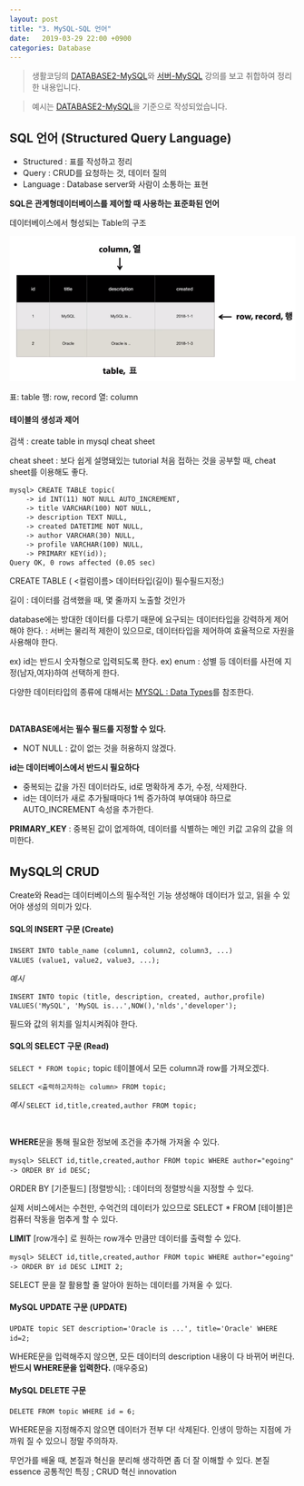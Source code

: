 ```yaml
---
layout: post
title: "3. MySQL-SQL 언어"
date:   2019-03-29 22:00 +0900
categories: Database
---
```


> 생활코딩의 [DATABASE2-MySQL](https://opentutorials.org/course/3161)와 [서버-MySQL](https://opentutorials.org/course/195) 강의를 보고 취합하여 정리한 내용입니다.

> 예시는  [DATABASE2-MySQL](https://opentutorials.org/course/3161)을 기준으로 작성되었습니다.

## SQL 언어 (Structured Query Language)

* Structured : 표를 작성하고 정리
* Query : CRUD를 요청하는 것, 데이터 질의
* Language : Database server와 사람이 소통하는 표현

**SQL은 관계형데이터베이스를 제어할 때 사용하는 표준화된 언어**


데이터베이스에서 형성되는 Table의 구조

<img src="/_assets/images/table.png">

표: table
행: row, record
열: column


#### 테이블의 생성과 제어

검색 : create table in mysql cheat sheet

cheat sheet : 보다 쉽게 설명돼있는 tutorial
처음 접하는 것을 공부할 때, cheat sheet를 이용해도 좋다.

```
mysql> CREATE TABLE topic(
    -> id INT(11) NOT NULL AUTO_INCREMENT,
    -> title VARCHAR(100) NOT NULL,
    -> description TEXT NULL,
    -> created DATETIME NOT NULL,
    -> author VARCHAR(30) NULL,
    -> profile VARCHAR(100) NULL,
    -> PRIMARY KEY(id));
Query OK, 0 rows affected (0.05 sec)
```

CREATE TABLE (
	 <컬럼이름> 데이터타입(길이) 필수필드지정;)

  길이 : 데이터를 검색했을 때, 몇 줄까지 노출할 것인가


database에는 방대한 데이터를 다루기 때문에 요구되는 데이터타입을 강력하게 제어해야 한다.
: 서버는 물리적 제한이 있으므로, 데이터타입을 제어하여 효율적으로 자원을 사용해야 한다.

  ex) id는 반드시 숫자형으로 입력되도록 한다.
  ex) enum : 성별 등 데이터를 사전에 지정(남자,여자)하여 선택하게 한다.

다양한 데이터타입의 종류에 대해서는 [MYSQL : Data Types](https://www.techonthenet.com/mysql/datatypes.php)를 참조한다.

<br>

**DATABASE에서는 필수 필드를 지정할 수 있다.**
-  NOT NULL
	: 값이 없는 것을 허용하지 않겠다.

**id는 데이터베이스에서 반드시 필요하다**
 - 중복되는 값을 가진 데이터라도, id로 명확하게 추가, 수정, 삭제한다.
 - id는 데이터가 새로 추가될때마다 1씩 증가하여 부여돼야 하므로 AUTO_INCREMENT 속성을 추가한다.

**PRIMARY_KEY**
 : 중복된 값이 없게하여, 데이터를 식별하는 메인 키값
	고유의 값을 의미한다.




## MySQL의 CRUD

Create와 Read는 데이터베이스의 필수적인 기능
생성해야 데이터가 있고, 읽을 수 있어야 생성의 의미가 있다.

#### SQL의 INSERT 구문 (Create)

`INSERT INTO table_name (column1, column2, column3, ...)
VALUES (value1, value2, value3, ...);`

_예시_
```{.sql}
INSERT INTO topic (title, description, created, author,profile) VALUES('MySQL', 'MySQL is...',NOW(),'nlds','developer');
```

필드와 값의 위치를 일치시켜줘야 한다.


#### SQL의 SELECT 구문 (Read)

`SELECT * FROM topic;`
topic 테이블에서 모든 column과 row를 가져오겠다.


`SELECT <출력하고자하는 column> FROM topic;`

_예시_
`SELECT id,title,created,author FROM topic;`

<br>

**WHERE**문을 통해 필요한 정보에 조건을 추가해 가져올 수 있다.

`mysql> SELECT id,title,created,author FROM topic WHERE author="egoing"
    -> ORDER BY id DESC;`

ORDER BY [기준필드] [정렬방식];
: 데이터의 정렬방식을 지정할 수 있다.



실제 서비스에서는 수천만, 수억건의 데이터가 있으므로 SELECT * FROM [테이블]은
컴퓨터 작동을 멈추게 할 수 있다.

**LIMIT** [row개수] 로 원하는 row개수 만큼만 데이터를 출력할 수 있다.

`mysql> SELECT id,title,created,author FROM topic WHERE author="egoing"
    -> ORDER BY id DESC LIMIT 2;`


SELECT 문을 잘 활용할 줄 알아야 원하는 데이터를 가져올 수 있다.


#### MySQL UPDATE 구문 (UPDATE)

 `UPDATE topic SET description='Oracle is ...', title='Oracle' WHERE id=2;`

WHERE문을 입력해주지 않으면, 모든 데이터의 description 내용이 다 바뀌어 버린다.
**반드시 WHERE문을 입력한다.** (매우중요)

#### MySQL DELETE 구문

`DELETE FROM topic WHERE id = 6;`

WHERE문을 지정해주지 않으면 데이터가 전부 다! 삭제된다.
인생이 망하는 지점에 가까워 질 수 있으니 정말 주의하자.


무언가를 배울 때, 본질과 혁신을 분리해 생각하면 좀 더 잘 이해할 수 있다.
본질 essence 공통적인 특징 ; CRUD
혁신 innovation
